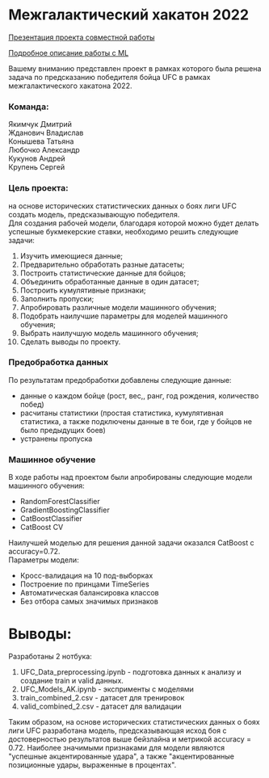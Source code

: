 # Межгалактический хакатон 2022


[Презентация проекта совместной работы](Hackathon_UFC_Presentation.html)

[Подробное описание работы с ML](https://github.com/gravek/Skillfactory/tree/master/Hackathon_UFC_AK)



Вашему вниманию представлен проект в рамках которого была решена задача по предсказанию победителя бойца UFC в рамках межгалактического хакатона 2022.

### Команда:   
Якимчук Дмитрий   
Жданович Владислав   
Конышева Татьяна   
Любочко Александр   
Кукунов Андрей   
Крупень Сергей   

### Цель проекта:
на основе исторических статистических данных о боях лиги UFC создать модель, предсказывающую победителя. <br>
Для создания рабочей модели, благодаря которой можно будет делать успешные букмекерские ставки, необходимо решить следующие задачи:
1) Изучить имеющиеся данные;
2) Предварительно обработать разные датасеты;
3) Построить статистические данные для бойцов;
4) Объединить обработанные данные в один датасет;
5) Построить кумулятивные признаки;
6) Заполнить пропуски;
7) Апробировать различные модели машинного обучения;
8) Подобрать наилучшие параметры для моделей машинного обучения;
9) Выбрать наилучшую модель машинного обучения;
10) Сделать выводы по проекту.

### Предобработка данных
По результатам предобработки добавлены следующие данные:
* данные о каждом бойце (рост, вес,, ранг, год рождения, количество побед)
* расчитаны статистики (простая статистика, кумулятивная статистика, а также подключены данные в те бои, где у бойцов не было предыдущих боев)
* устранены пропуска

### Машинное обучение
В ходе работы над проектом были апробированы следующие модели машинного обучения:    
* RandomForestClassifier    
* GradientBoostingClassifier    
* CatBoostClassifier    
* CatBoost CV

Наилучшей моделью для решения данной задачи оказался CatBoost c accuracy=0.72. <br>
Параметры модели:
- Кросс-валидация на 10 под-выборках
- Построение по принцами TimeSeries
- Автоматическая балансировка классов
- Без отбора самых значимых признаков 

# Выводы:
Разработаны 2 нотбука:
1) UFC_Data_preprocessing.ipynb - подготовка данных к анализу и создание train и valid данных. 
2) UFC_Models_AK.ipynb - эксприменты с моделями
3) train_combined_2.csv - датасет для тренировок 
4) valid_combined_2.csv - датасет для валидации

Таким образом, на основе исторических статистических данных о боях лиги UFC разработана модель, предсказывающая исход боя с достоверностью результатов выше бейзлайна и метрикой accuracy = 0.72. Наиболее значимыми признаками для модели являются "успешные акцентированные удара", а также "акцентированные позиционные удары, выраженные в процентах". 